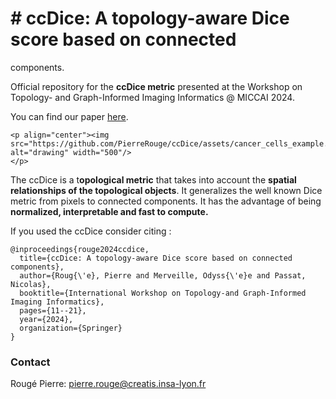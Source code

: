 # # ccDice: A topology-aware Dice score based on connected
components.

Official repository for the **ccDice metric** presented at the Workshop on Topology- and Graph-Informed Imaging Informatics @ MICCAI 2024.

You can find our paper [here](https://hal.science/hal-04653406/document).

```
<p align="center"><img src="https://github.com/PierreRouge/ccDice/assets/cancer_cells_example.png", alt="drawing" width="500"/>
</p>
```

The ccDice is a t**opological metric** that takes into account the **spatial relationships of the topological objects**. It generalizes the well known Dice metric from pixels to connected components. It has the advantage of being **normalized, interpretable and fast to compute.** 

If you used the ccDice consider citing : 

```shell
@inproceedings{rouge2024ccdice,
  title={ccDice: A topology-aware Dice score based on connected components},
  author={Roug{\'e}, Pierre and Merveille, Odyss{\'e}e and Passat, Nicolas},
  booktitle={International Workshop on Topology-and Graph-Informed Imaging Informatics},
  pages={11--21},
  year={2024},
  organization={Springer}
}
```

### Contact

Rougé Pierre: pierre.rouge@creatis.insa-lyon.fr
